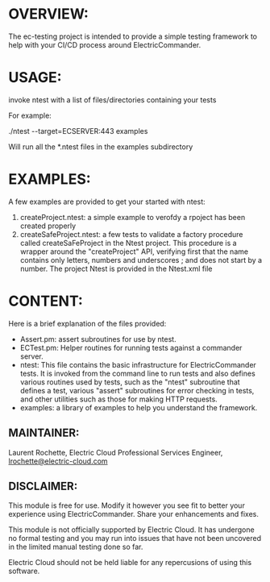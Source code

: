 # OVERVIEW:

The ec-testing project is intended to provide a simple testing framework to 
help with your CI/CD process around ElectricCommander.

# USAGE:
invoke ntest with a list of files/directories containing your tests

For example:

   ./ntest --target=ECSERVER:443 examples

   Will run all the *.ntest files in the examples subdirectory

# EXAMPLES:
A few examples are provided to get your started with ntest:

1. createProject.ntest: a simple example to verofdy a rpoject has been created
	properly
2. createSafeProject.ntest: a few tests to validate a factory procedure called 
	createSaFeProject in the Ntest project. This procedure is a wrapper around 
	the "createProject" API, verifying first that the name contains only 
	letters, numbers and underscores ; and does not start by a number. The
	project Ntest is provided in the Ntest.xml file

# CONTENT:
Here is a brief explanation of the files provided:

* Assert.pm: assert subroutines for use by ntest.
* ECTest.pm: Helper routines for running tests against a commander server.
* ntest: This file contains the basic infrastructure for ElectricCommander tests. It is invoked from the command line to run tests and also defines various routines used by tests, such as the "ntest" subroutine that defines a test, various "assert" subroutines for error checking in tests, and other utilities such as those for making HTTP requests.
* examples: a library of examples to help you understand the framework.

## MAINTAINER:

Laurent Rochette, Electric Cloud Professional Services Engineer, lrochette@electric-cloud.com

## DISCLAIMER:

This module is free for use. Modify it however you see fit to better your experience using ElectricCommander. Share your enhancements and fixes.

This module is not officially supported by Electric Cloud. It has undergone no formal testing and you may run into issues that have not been uncovered in the limited manual testing done so far.

Electric Cloud should not be held liable for any repercusions of using this software.